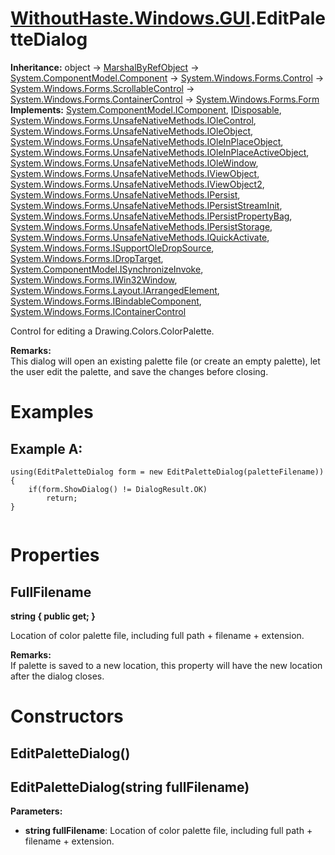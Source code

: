 # [WithoutHaste.Windows.GUI](TableOfContents.WithoutHaste.Windows.GUI.md).EditPaletteDialog

**Inheritance:** object → [MarshalByRefObject](https://docs.microsoft.com/en-us/dotnet/api/system.marshalbyrefobject) → [System.ComponentModel.Component](https://docs.microsoft.com/en-us/dotnet/api/system.componentmodel.component) → [System.Windows.Forms.Control](https://docs.microsoft.com/en-us/dotnet/api/system.windows.forms.control) → [System.Windows.Forms.ScrollableControl](https://docs.microsoft.com/en-us/dotnet/api/system.windows.forms.scrollablecontrol) → [System.Windows.Forms.ContainerControl](https://docs.microsoft.com/en-us/dotnet/api/system.windows.forms.containercontrol) → [System.Windows.Forms.Form](https://docs.microsoft.com/en-us/dotnet/api/system.windows.forms.form)  
**Implements:** [System.ComponentModel.IComponent](https://docs.microsoft.com/en-us/dotnet/api/system.componentmodel.icomponent), [IDisposable](https://docs.microsoft.com/en-us/dotnet/api/system.idisposable), [System.Windows.Forms.UnsafeNativeMethods.IOleControl](https://docs.microsoft.com/en-us/dotnet/api/system.windows.forms.unsafenativemethods.iolecontrol), [System.Windows.Forms.UnsafeNativeMethods.IOleObject](https://docs.microsoft.com/en-us/dotnet/api/system.windows.forms.unsafenativemethods.ioleobject), [System.Windows.Forms.UnsafeNativeMethods.IOleInPlaceObject](https://docs.microsoft.com/en-us/dotnet/api/system.windows.forms.unsafenativemethods.ioleinplaceobject), [System.Windows.Forms.UnsafeNativeMethods.IOleInPlaceActiveObject](https://docs.microsoft.com/en-us/dotnet/api/system.windows.forms.unsafenativemethods.ioleinplaceactiveobject), [System.Windows.Forms.UnsafeNativeMethods.IOleWindow](https://docs.microsoft.com/en-us/dotnet/api/system.windows.forms.unsafenativemethods.iolewindow), [System.Windows.Forms.UnsafeNativeMethods.IViewObject](https://docs.microsoft.com/en-us/dotnet/api/system.windows.forms.unsafenativemethods.iviewobject), [System.Windows.Forms.UnsafeNativeMethods.IViewObject2](https://docs.microsoft.com/en-us/dotnet/api/system.windows.forms.unsafenativemethods.iviewobject2), [System.Windows.Forms.UnsafeNativeMethods.IPersist](https://docs.microsoft.com/en-us/dotnet/api/system.windows.forms.unsafenativemethods.ipersist), [System.Windows.Forms.UnsafeNativeMethods.IPersistStreamInit](https://docs.microsoft.com/en-us/dotnet/api/system.windows.forms.unsafenativemethods.ipersiststreaminit), [System.Windows.Forms.UnsafeNativeMethods.IPersistPropertyBag](https://docs.microsoft.com/en-us/dotnet/api/system.windows.forms.unsafenativemethods.ipersistpropertybag), [System.Windows.Forms.UnsafeNativeMethods.IPersistStorage](https://docs.microsoft.com/en-us/dotnet/api/system.windows.forms.unsafenativemethods.ipersiststorage), [System.Windows.Forms.UnsafeNativeMethods.IQuickActivate](https://docs.microsoft.com/en-us/dotnet/api/system.windows.forms.unsafenativemethods.iquickactivate), [System.Windows.Forms.ISupportOleDropSource](https://docs.microsoft.com/en-us/dotnet/api/system.windows.forms.isupportoledropsource), [System.Windows.Forms.IDropTarget](https://docs.microsoft.com/en-us/dotnet/api/system.windows.forms.idroptarget), [System.ComponentModel.ISynchronizeInvoke](https://docs.microsoft.com/en-us/dotnet/api/system.componentmodel.isynchronizeinvoke), [System.Windows.Forms.IWin32Window](https://docs.microsoft.com/en-us/dotnet/api/system.windows.forms.iwin32window), [System.Windows.Forms.Layout.IArrangedElement](https://docs.microsoft.com/en-us/dotnet/api/system.windows.forms.layout.iarrangedelement), [System.Windows.Forms.IBindableComponent](https://docs.microsoft.com/en-us/dotnet/api/system.windows.forms.ibindablecomponent), [System.Windows.Forms.IContainerControl](https://docs.microsoft.com/en-us/dotnet/api/system.windows.forms.icontainercontrol)  

Control for editing a Drawing.Colors.ColorPalette.  

**Remarks:**  
This dialog will open an existing palette file (or create an empty palette), let the user edit the palette, and save the changes before closing.  

# Examples

## Example A:


```
using(EditPaletteDialog form = new EditPaletteDialog(paletteFilename))
{
	if(form.ShowDialog() != DialogResult.OK)
		return;
}
  
```  

# Properties

## FullFilename

**string { public get; }**  

Location of color palette file, including full path + filename + extension.  

**Remarks:**  
If palette is saved to a new location, this property will have the new location after the dialog closes.  

# Constructors

## EditPaletteDialog()

## EditPaletteDialog(string fullFilename)

**Parameters:**  
* **string fullFilename**: Location of color palette file, including full path + filename + extension.  

